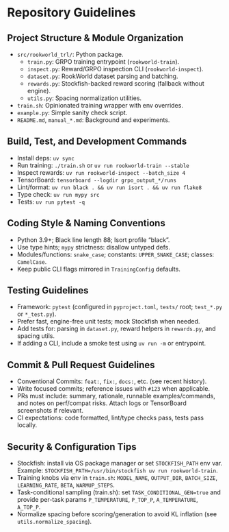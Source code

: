# Repository Guidelines

## Project Structure & Module Organization
- `src/rookworld_trl/`: Python package.
  - `train.py`: GRPO training entrypoint (`rookworld-train`).
  - `inspect.py`: Reward/GRPO inspection CLI (`rookworld-inspect`).
  - `dataset.py`: RookWorld dataset parsing and batching.
  - `rewards.py`: Stockfish-backed reward scoring (fallback without engine).
  - `utils.py`: Spacing normalization utilities.
- `train.sh`: Opinionated training wrapper with env overrides.
- `example.py`: Simple sanity check script.
- `README.md`, `manual_*.md`: Background and experiments.

## Build, Test, and Development Commands
- Install deps: `uv sync`
- Run training: `./train.sh` or `uv run rookworld-train --stable`
- Inspect rewards: `uv run rookworld-inspect --batch_size 4`
- TensorBoard: `tensorboard --logdir grpo_output_*/runs`
- Lint/format: `uv run black . && uv run isort . && uv run flake8`
- Type check: `uv run mypy src`
- Tests: `uv run pytest -q`

## Coding Style & Naming Conventions
- Python 3.9+; Black line length 88; Isort profile “black”.
- Use type hints; `mypy` strictness: disallow untyped defs.
- Modules/functions: `snake_case`; constants: `UPPER_SNAKE_CASE`; classes: `CamelCase`.
- Keep public CLI flags mirrored in `TrainingConfig` defaults.

## Testing Guidelines
- Framework: `pytest` (configured in `pyproject.toml`, `tests/` root; `test_*.py` or `*_test.py`).
- Prefer fast, engine-free unit tests; mock Stockfish when needed.
- Add tests for: parsing in `dataset.py`, reward helpers in `rewards.py`, and spacing utils.
- If adding a CLI, include a smoke test using `uv run -m` or entrypoint.

## Commit & Pull Request Guidelines
- Conventional Commits: `feat:`, `fix:`, `docs:`, etc. (see recent history).
- Write focused commits; reference issues with `#123` when applicable.
- PRs must include: summary, rationale, runnable examples/commands, and notes on perf/compat risks. Attach logs or TensorBoard screenshots if relevant.
- CI expectations: code formatted, lint/type checks pass, tests pass locally.

## Security & Configuration Tips
- Stockfish: install via OS package manager or set `STOCKFISH_PATH` env var. Example: `STOCKFISH_PATH=/usr/bin/stockfish uv run rookworld-train`.
- Training knobs via env in `train.sh`: `MODEL_NAME`, `OUTPUT_DIR`, `BATCH_SIZE`, `LEARNING_RATE`, `BETA`, `WARMUP_STEPS`.
- Task-conditional sampling (train.sh): set `TASK_CONDITIONAL_GEN=true` and provide per-task params `P_TEMPERATURE`, `P_TOP_P`, `A_TEMPERATURE`, `A_TOP_P`.
- Normalize spacing before scoring/generation to avoid KL inflation (see `utils.normalize_spacing`).
